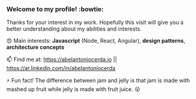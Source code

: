 ### Welcome to my profile! :bowtie:

Thanks for your interest in my work. Hopefully this visit will give you a better understanding about my abilities and interests.

:heart_eyes: Main interests: **Javascript** (Node, React, Angular), **design patterns**, **architecture concepts**

:mailbox: Find me at: https://abelantoniocerda.io || https://ar.linkedin.com/in/abelantoniocerda

:zap: Fun fact! The difference between jam and jelly is that jam is made with mashed up fruit while jelly is made with fruit juice. :open_mouth:
<!--
**abelcerda/abelcerda** is a ✨ _special_ ✨ repository because its `README.md` (this file) appears on your GitHub profile.

Here are some ideas to get you started:

- 🔭 I’m currently working on ...
- 🌱 I’m currently learning ...
- 👯 I’m looking to collaborate on ...
- 🤔 I’m looking for help with ...
- 💬 Ask me about ...
- 📫 How to reach me: ...
- 😄 Pronouns: ...
- ⚡ Fun fact: ...
-->
